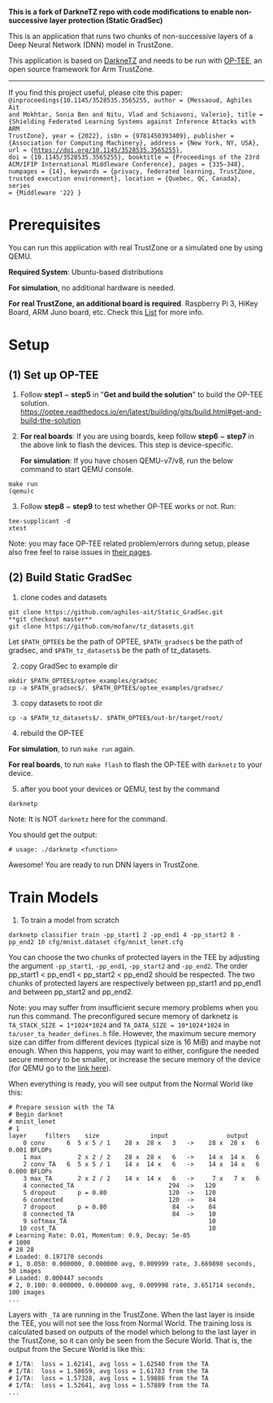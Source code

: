 **This is a fork of DarkneTZ repo with code modifications to enable non-successive layer protection (Static GradSec)**

This is an application that runs two chunks of non-successive layers of a Deep Neural Network (DNN) model in TrustZone.

This application is based on [DarkneTZ](https://github.com/mofanv/darknetz) and needs to be run with [OP-TEE](https://www.op-tee.org/), an open source framework for Arm TrustZone.

---------------------------
If you find this project useful, please cite this paper:
<code>
@inproceedings{10.1145/3528535.3565255,
author = {Messaoud, Aghiles Ait and Mokhtar, Sonia Ben and Nitu, Vlad and Schiavoni, Valerio},
title = {Shielding Federated Learning Systems against Inference Attacks with ARM TrustZone},
year = {2022},
isbn = {9781450393409},
publisher = {Association for Computing Machinery},
address = {New York, NY, USA},
url = {https://doi.org/10.1145/3528535.3565255},
doi = {10.1145/3528535.3565255},
booktitle = {Proceedings of the 23rd ACM/IFIP International Middleware Conference},
pages = {335–348},
numpages = {14},
keywords = {privacy, federated learning, TrustZone, trusted execution environment},
location = {Quebec, QC, Canada},
series = {Middleware '22}
}
</code>

# Prerequisites
You can run this application with real TrustZone or a simulated one by using QEMU.

**Required System**: Ubuntu-based distributions

**For simulation**, no additional hardware is needed.

**For real TrustZone, an additional board is required**. Raspberry Pi 3, HiKey Board, ARM Juno board, etc. Check this [List](https://optee.readthedocs.io/en/latest/building/devices/index.html#device-specific) for more info.

# Setup
## (1) Set up OP-TEE
1) Follow **step1** ~ **step5** in "**Get and build the solution**" to build the OP-TEE solution.
https://optee.readthedocs.io/en/latest/building/gits/build.html#get-and-build-the-solution

2) **For real boards**: If you are using boards, keep follow **step6** ~ **step7** in the above link to flash the devices. This step is device-specific.

   **For simulation**: If you have chosen QEMU-v7/v8, run the below command to start QEMU console.
```
make run
(qemu)c
```

3) Follow **step8** ~ **step9** to test whether OP-TEE works or not. Run:
```
tee-supplicant -d
xtest
```

Note: you may face OP-TEE related problem/errors during setup, please also free feel to raise issues in [their pages](https://github.com/OP-TEE/optee_os).

## (2) Build Static GradSec
1) clone codes and datasets
```
git clone https://github.com/aghiles-ait/Static_GradSec.git
**git checkout master**
git clone https://github.com/mofanv/tz_datasets.git
```
Let `$PATH_OPTEE$` be the path of OPTEE, `$PATH_gradsec$` be the path of gradsec, and `$PATH_tz_datasets$` be the path of tz_datasets.

2) copy GradSec to example dir
```
mkdir $PATH_OPTEE$/optee_examples/gradsec
cp -a $PATH_gradsec$/. $PATH_OPTEE$/optee_examples/gradsec/
```

3) copy datasets to root dir
```
cp -a $PATH_tz_datasets$/. $PATH_OPTEE$/out-br/target/root/
```

4) rebuild the OP-TEE

**For simulation**, to run `make run` again.

**For real boards**, to run `make flash` to flash the OP-TEE with `darknetz` to your device.

5) after you boot your devices or QEMU, test by the command 
```
darknetp
```
Note: It is NOT `darknetz` here for the command.

You should get the output:
 ```
# usage: ./darknetp <function>
 ```
Awesome! You are ready to run DNN layers in TrustZone.

# Train Models

1) To train a model from scratch 
```
darknetp classifier train -pp_start1 2 -pp_end1 4 -pp_start2 8 -pp_end2 10 cfg/mnist.dataset cfg/mnist_lenet.cfg
```
You can choose the two chunks of protected layers in the TEE by adjusting the argument `-pp_start1`, `-pp_end1`, `-pp_start2` and `-pp_end2`. The order pp_start1 < pp_end1 < pp_start2 < pp_end2 should be respected. The two chunks of protected layers are respectively between pp_start1 and pp_end1 and between pp_start2 and pp_end2.

Note: you may suffer from insufficient secure memory problems when you run this command. The preconfigured secure memory of darknetz is `TA_STACK_SIZE = 1*1024*1024` and `TA_DATA_SIZE = 10*1024*1024` in `ta/user_ta_header_defines.h` file. However, the maximum secure memory size can differ from different devices (typical size is 16 MiB) and maybe not enough. When this happens, you may want to either, configure the needed secure memory to be smaller, or increase the secure memory of the device (for QEMU go to the [link here](https://github.com/OP-TEE/optee_os/issues/2079)).

When everything is ready, you will see output from the Normal World like this:
```
# Prepare session with the TA
# Begin darknet
# mnist_lenet
# 1
layer     filters    size              input                output
    0 conv      6  5 x 5 / 1    28 x  28 x   3   ->    28 x  28 x   6  0.001 BFLOPs
    1 max          2 x 2 / 2    28 x  28 x   6   ->    14 x  14 x   6
    2 conv_TA   6  5 x 5 / 1    14 x  14 x   6   ->    14 x  14 x   6  0.000 BFLOPs
    3 max_TA       2 x 2 / 2    14 x  14 x   6   ->     7 x   7 x   6
    4 connected_TA                          294  ->   120
    5 dropout      p = 0.80                 120  ->   120
    6 connected                             120  ->    84
    7 dropout      p = 0.80                  84  ->    84
    8 connected_TA                           84  ->    10
    9 softmax_TA                                       10
   10 cost_TA                                          10
# Learning Rate: 0.01, Momentum: 0.9, Decay: 5e-05
# 1000
# 28 28
# Loaded: 0.197170 seconds
# 1, 0.050: 0.000000, 0.000000 avg, 0.009999 rate, 3.669898 seconds, 50 images
# Loaded: 0.000447 seconds
# 2, 0.100: 0.000000, 0.000000 avg, 0.009998 rate, 3.651714 seconds, 100 images
...
```

Layers with `_TA` are running in the TrustZone. When the last layer is inside the TEE, you will not see the loss from Normal World. The training loss is calculated based on outputs of the model which belong to the last layer in the TrustZone, so it can only be seen from the Secure World. That is, the output from the Secure World is like this:
```
# I/TA:  loss = 1.62141, avg loss = 1.62540 from the TA
# I/TA:  loss = 1.58659, avg loss = 1.61783 from the TA
# I/TA:  loss = 1.57328, avg loss = 1.59886 from the TA
# I/TA:  loss = 1.52641, avg loss = 1.57889 from the TA
...
```




